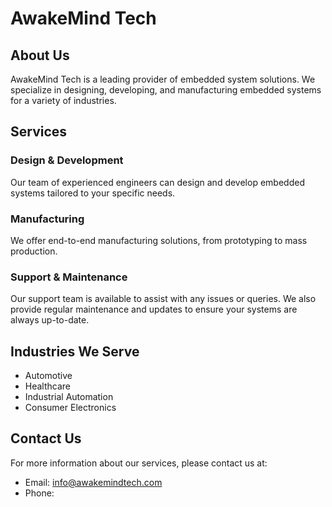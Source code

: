 # AwakeMind Tech

## About Us

AwakeMind Tech is a leading provider of embedded system solutions. We specialize in designing, developing, and manufacturing embedded systems for a variety of industries.

## Services

### Design & Development

Our team of experienced engineers can design and develop embedded systems tailored to your specific needs.

### Manufacturing

We offer end-to-end manufacturing solutions, from prototyping to mass production.

### Support & Maintenance

Our support team is available to assist with any issues or queries. We also provide regular maintenance and updates to ensure your systems are always up-to-date.

## Industries We Serve

- Automotive
- Healthcare
- Industrial Automation
- Consumer Electronics

## Contact Us

For more information about our services, please contact us at:

- Email: info@awakemindtech.com
- Phone: 

